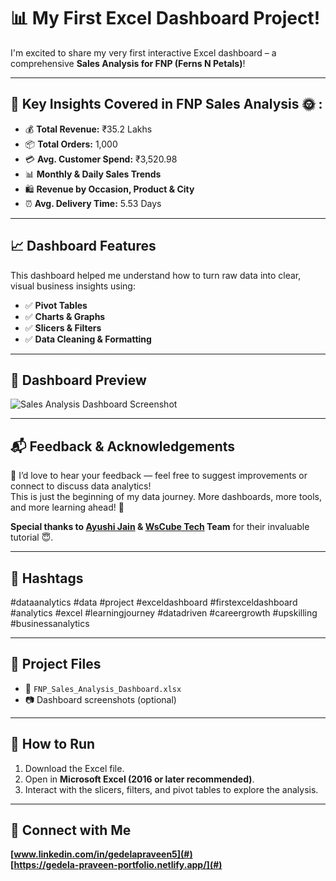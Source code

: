 # 📊 My First Excel Dashboard Project!

I'm excited to share my very first interactive Excel dashboard – a comprehensive **Sales Analysis for FNP (Ferns N Petals)**!

---

## 📌 Key Insights Covered in FNP Sales Analysis 🌞 :

- 💰 **Total Revenue:** ₹35.2 Lakhs  
- 📦 **Total Orders:** 1,000  
- 💳 **Avg. Customer Spend:** ₹3,520.98  
- 📊 **Monthly & Daily Sales Trends**  
- 🛍️ **Revenue by Occasion, Product & City**  
- ⏰ **Avg. Delivery Time:** 5.53 Days  

---

## 📈 Dashboard Features

This dashboard helped me understand how to turn raw data into clear, visual business insights using:

- ✅ **Pivot Tables**
- ✅ **Charts & Graphs**
- ✅ **Slicers & Filters**
- ✅ **Data Cleaning & Formatting**

---

## 📸 Dashboard Preview

![Sales Analysis Dashboard Screenshot](your-image-file-name.jpg)

---

## 📬 Feedback & Acknowledgements  

💭 I’d love to hear your feedback — feel free to suggest improvements or connect to discuss data analytics!  
This is just the beginning of my data journey. More dashboards, more tools, and more learning ahead! 🚀

**Special thanks to [Ayushi Jain](#) & [WsCube Tech](#) Team** for their invaluable tutorial 😇.

---

## 📌 Hashtags  

#dataanalytics #data #project #exceldashboard #firstexceldashboard #analytics #excel #learningjourney #datadriven #careergrowth #upskilling #businessanalytics  

---

## 📂 Project Files  

- 📄 `FNP_Sales_Analysis_Dashboard.xlsx`  
- 📷 Dashboard screenshots (optional)

---

## 📌 How to Run

1. Download the Excel file.
2. Open in **Microsoft Excel (2016 or later recommended)**.
3. Interact with the slicers, filters, and pivot tables to explore the analysis.

---

## 🚀 Connect with Me  

**[www.linkedin.com/in/gedelapraveen5](#)**  
**[https://gedela-praveen-portfolio.netlify.app/](#)**  

